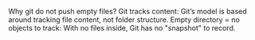 Why git do not push empty files?
Git tracks content: Git’s model is based around tracking file content, not folder structure.
Empty directory = no objects to track: With no files inside, Git has no "snapshot" to record.

